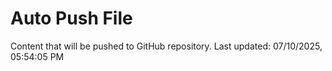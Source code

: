 # Auto Push File

Content that will be pushed to GitHub repository.
Last updated: 07/10/2025, 05:54:05 PM